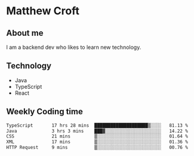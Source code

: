 # Matthew Croft

## About me
I am a backend dev who likes to learn new technology. 

## Technology
- Java
- TypeScript
- React

## Weekly Coding time
<!--START_SECTION:waka-->

```txt
TypeScript       17 hrs 28 mins  ████████████████████▒░░░░   81.13 %
Java             3 hrs 3 mins    ███▓░░░░░░░░░░░░░░░░░░░░░   14.22 %
CSS              21 mins         ▒░░░░░░░░░░░░░░░░░░░░░░░░   01.64 %
XML              17 mins         ▒░░░░░░░░░░░░░░░░░░░░░░░░   01.36 %
HTTP Request     9 mins          ▒░░░░░░░░░░░░░░░░░░░░░░░░   00.76 %
```

<!--END_SECTION:waka-->

